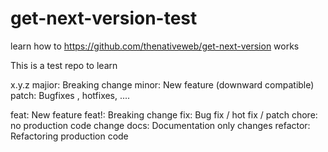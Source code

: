 # get-next-version-test
learn how to https://github.com/thenativeweb/get-next-version works


This is a test repo to learn

x.y.z
  majior: Breaking change
  minor: New feature (downward compatible)
  patch: Bugfixes , hotfixes, ....

feat: New feature
feat!: Breaking change
fix:  Bug fix / hot fix / patch
chore: no production code change
docs: Documentation only changes
refactor: Refactoring production code